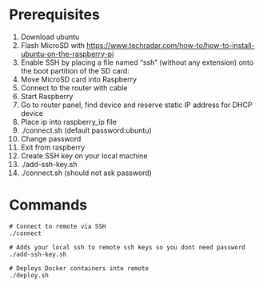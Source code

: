 # Prerequisites
1. Download ubuntu
2. Flash MicroSD with https://www.techradar.com/how-to/how-to-install-ubuntu-on-the-raspberry-pi
3. Enable SSH by placing a file named “ssh” (without any extension) onto the boot partition of the SD card:
4. Move MicroSD card into Raspberry
5. Connect to the router with cable
6. Start Raspberry
6. Go to router panel, find device and reserve static IP address for DHCP device
7. Place ip into raspberry_ip file
8. ./connect.sh (default password:ubuntu)
9. Change password
10. Exit from raspberry
11. Create SSH key on your local machine
12. ./add-ssh-key.sh
13. ./connect.sh (should not ask password)

# Commands

```
# Connect to remote via SSH
./connect

# Adds your local ssh to remote ssh keys so you dont need password
./add-ssh-key.sh

# Deploys Docker containers into remote
./deploy.sh

```
